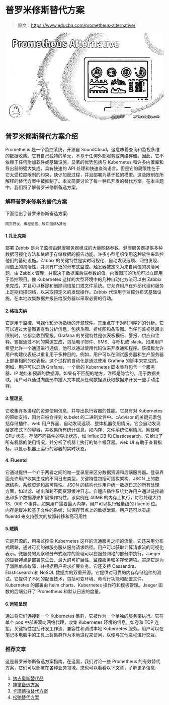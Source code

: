# 普罗米修斯替代方案

> 原文：<https://www.educba.com/prometheus-alternative/>

![Prometheus Alternative](img/8f16ccad05f69c651739e7e1ce810987.png)



## 普罗米修斯替代方案介绍

Prometheus 是一个监控系统，开源自 SoundCloud。这意味着查询和监视多维的数据收集。它有自己独特的单元，不基于任何外部服务或网络存储。因此，它不依赖于任何附加软件或基础设施。显著的优势包括与 Kubernetes 和许多内置库和导出器的强大集成，具有快速的 API 处理和快速查询语言。但是它的局限性在于它太受粒度限制的约束，缺少加密过程，并且部署为基于拉的模型。这些限制在所解释的替代方案中被抑制了。本文简要讨论了每一种已开发的替代方案。在本主题中，我们将了解普罗米修斯备选方案。

### 解释普罗米修斯的替代方案

下面给出了普罗米修斯备选方案:

<small>网页开发、编程语言、软件测试&其他</small>

#### 1.扎比克斯

部署 Zabbix 是为了监控由健康服务器组成的大量网络参数，健康服务器提供多种数据可视化方法和依赖于存储数据的报告功能。许多小型组织使用这种软件来监控他们的基础设施。Zabbix 的关键特性是实时可视化、自动发现选项、网络发现、阈值上的灵活性，并具有广泛的分布式监控。触发器被定义为来自阈值的灵活问题，由 Zabbix 管理，并取决于数据库后端参数的值。内置图形的功能可以立即用于监控项目。像 Kubernetes 这样的大型环境中的几种自动化方法可以由 Zabbix 来完成，并且可以移除和删除网络接口或文件系统。它允许用户在外部代理和服务上定期扫描网络，以采取预定义的发现操作。Zabbix 代理用于监控分布式基础设施，在本地收集数据并报告给服务器以采取必要的行动。

#### 2.格拉夫纳

它是用于监控、可视化和分析指标的开源软件。其重点在于对时间序列的分析。它可以通过大量图表查看分析信息，包括热图、折线图和条形图。当任何监视器超出限制时，它都会收到警报。Grafana 的关键特性是仪表板模板、警报、供应和注释。警报通过不同的渠道生成，包括电子邮件、SMS、寻呼机或 slack。如果用户希望允许一个通道进行通信，他可以通过使用代码位来开发通知程序。该模板允许用户构建仪表板以重复用于多种目的。例如，用户可以在测试服务器和生产服务器上部署相同的仪表板。这个过程的自动化是通过使用 Grafana 的脚本来完成的。例如，用户可以启动 Grafana，一个新的 Kubernetes 脚本集群包含一个服务器、IP 地址和预置的数据源。如果有不匹配的地方，注释是隐含的，用于数据关联。用户可以通过向图形中插入文本或从任何数据源获取数据来开发一些手动注释。

#### 3.管理员

它收集许多进程的资源使用信息，并导出执行容器的性能。它具有对 Kubernetes 的原始支持，因为它被合并到 kubelet 的二进制文件中。cAdvisor 的关键元素包括存储插件、web 用户界面、自动发现选项、整体机器使用情况。它会自动发现给定模式下的容器，并收集所有统计信息，如内存、文件系统使用情况、网络和 CPU 状态。存储不同插件的导出状态，如 Influx DB 和 Elasticsearch。它给出了所有机器的使用情况，并分析了机器上执行的每个根容器。web UI 有助于查看指标，以显示机器上运行的容器的实时状态。

#### 4\. Fluentd

它通过提供一个介于两者之间的唯一登录层来区分数据资源和后端服务器。登录界面允许用户收集生成的不同日志类型。关键特性包括可插拔架构、JSON 上的数据结构、系统资源和高可靠性。JSON 的结构允许用户统一数据日志的所有处理方面，如过滤、输出和跨不同资源缓冲日志。自适应插件系统允许用户通过链接输出和多个数据源来扩展操作特性。该实例在 40MB 的内存上执行，每秒处理大约 13，000 个事件。如果用户需要最大内存，用户可以执行轻量级的 fluentd 位。内存是缓冲和基于文件的系统，以保存节点上的数据泄漏。用户还可以实施 fluentd 来支持强大的故障转移和高可用性

#### 5.贼鸥

它是开源的，用来监控像 Kubernetes 这样的流通服务之间的流量。它还采用分布式跟踪，通过可变的微服务服从服务请求路径。用户可以获取计算请求流的可视化表示。微服务的观察和分布式跟踪的管理可以在服务网格的部分中执行。Jaeger 的显著特点是部署原生云、最大的可扩展性、监控服务和多存储选项。实施它是为了消除单点故障，并根据用户需求扩展业务。它还支持 Cassandra、Elasticsearch 和 NoSQL 数据库的双重开源。它提供对可靠的内存存储组件的测试。它提供了不同的配置技术，包括可变环境、命令行功能和配置文件。Kubernetes 的部署由 helm charts、Kubernetes 操作符和模板管理。Jaeger 函数的后端公开了 Prometheus 和默认日志的度量。

#### 6.远程呈现

通过将它们连接到一个 Kubernetes 集群，它被作为一个单独的服务来执行。它在单个 pod 中部署双向网络代理，收集 Kubernetes 环境的信息，如卷和 TCP 连接。关键特性包括开发工作流、兼容性和调试本地 Kubernetes 服务。用户可以在笔记本电脑中的工具上将集群作为本地进程来访问，以便与其他进程进行交互。

### 推荐文章

这是普罗米修斯备选方案指南。在这里，我们讨论一些 Prometheus 的有效替代方案，它们可以部署在各种业务领域。您也可以看看以下文章，了解更多信息–

1.  [纳吉奥斯替代品](https://www.educba.com/nagios-alternatives/)
2.  [神童备选方案](https://www.educba.com/wunderlist-alternatives/)
3.  [卡珊德拉替代方案](https://www.educba.com/cassandra-alternative/)
4.  [松弛替代方案](https://www.educba.com/slack-alternatives/)





